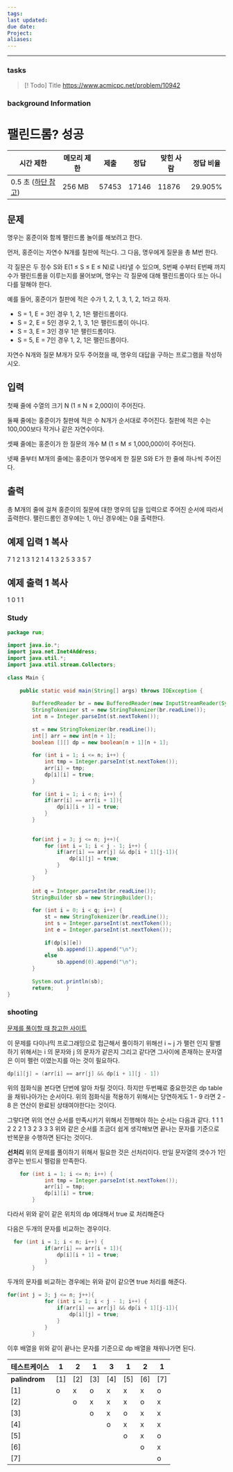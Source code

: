 ```yaml
---
tags: 
last updated: 
due date: 
Project: 
aliases:
---
```

--- 
### tasks

> [! Todo] Title
> https://www.acmicpc.net/problem/10942

### background Information
# 팰린드롬? 성공

|시간 제한|메모리 제한|제출|정답|맞힌 사람|정답 비율|
|---|---|---|---|---|---|
|0.5 초 ([하단 참고](https://www.acmicpc.net/problem/10942#))|256 MB|57453|17146|11876|29.905%|

## 문제

명우는 홍준이와 함께 팰린드롬 놀이를 해보려고 한다.

먼저, 홍준이는 자연수 N개를 칠판에 적는다. 그 다음, 명우에게 질문을 총 M번 한다.

각 질문은 두 정수 S와 E(1 ≤ S ≤ E ≤ N)로 나타낼 수 있으며, S번째 수부터 E번째 까지 수가 팰린드롬을 이루는지를 물어보며, 명우는 각 질문에 대해 팰린드롬이다 또는 아니다를 말해야 한다.

예를 들어, 홍준이가 칠판에 적은 수가 1, 2, 1, 3, 1, 2, 1라고 하자.

- S = 1, E = 3인 경우 1, 2, 1은 팰린드롬이다.
- S = 2, E = 5인 경우 2, 1, 3, 1은 팰린드롬이 아니다.
- S = 3, E = 3인 경우 1은 팰린드롬이다.
- S = 5, E = 7인 경우 1, 2, 1은 팰린드롬이다.

자연수 N개와 질문 M개가 모두 주어졌을 때, 명우의 대답을 구하는 프로그램을 작성하시오.

## 입력

첫째 줄에 수열의 크기 N (1 ≤ N ≤ 2,000)이 주어진다.

둘째 줄에는 홍준이가 칠판에 적은 수 N개가 순서대로 주어진다. 칠판에 적은 수는 100,000보다 작거나 같은 자연수이다.

셋째 줄에는 홍준이가 한 질문의 개수 M (1 ≤ M ≤ 1,000,000)이 주어진다.

넷째 줄부터 M개의 줄에는 홍준이가 명우에게 한 질문 S와 E가 한 줄에 하나씩 주어진다.

## 출력

총 M개의 줄에 걸쳐 홍준이의 질문에 대한 명우의 답을 입력으로 주어진 순서에 따라서 출력한다. 팰린드롬인 경우에는 1, 아닌 경우에는 0을 출력한다.

## 예제 입력 1 복사

7
1 2 1 3 1 2 1
4
1 3
2 5
3 3
5 7

## 예제 출력 1 복사

1
0
1
1



### Study

```java
package run;  
  
import java.io.*;  
import java.net.Inet4Address;  
import java.util.*;  
import java.util.stream.Collectors;  
  
class Main {  
  
    public static void main(String[] args) throws IOException {  
  
        BufferedReader br = new BufferedReader(new InputStreamReader(System.in));  
        StringTokenizer st = new StringTokenizer(br.readLine());  
        int n = Integer.parseInt(st.nextToken());  
  
        st = new StringTokenizer(br.readLine());  
        int[] arr = new int[n + 1];  
        boolean [][] dp = new boolean[n + 1][n + 1];  
  
        for (int i = 1; i <= n; i++) {  
            int tmp = Integer.parseInt(st.nextToken());  
            arr[i] = tmp;  
            dp[i][i] = true;  
        }  
  
        for (int i = 1; i < n; i++) {  
            if(arr[i] == arr[i + 1]){  
                dp[i][i + 1] = true;  
            }  
        }  
  
  
        for(int j = 3; j <= n; j++){  
            for (int i = 1; i < j - 1; i++) {  
                if(arr[i] == arr[j] && dp[i + 1][j-1]){  
                    dp[i][j] = true;  
                }  
            }  
        }  
  
        int q = Integer.parseInt(br.readLine());  
        StringBuilder sb = new StringBuilder();  
  
        for (int i = 0; i < q; i++) {  
            st = new StringTokenizer(br.readLine());  
            int s = Integer.parseInt(st.nextToken());  
            int e = Integer.parseInt(st.nextToken());  
  
            if(dp[s][e])  
                sb.append(1).append("\n");  
            else                
	            sb.append(0).append("\n");  
        }  
  
        System.out.println(sb);  
        return;    }  
}

```

### shooting
[문제를 풀이할 때 참고한 사이트](https://hidelookit.tistory.com/185)

이 문제를 다이나믹 프로그래밍으로 접근해서 풀이하기 위해선 i ~ j 가 팰런 인지 팔별하기 위해서는 i 의 문자와 j 의 문자가 같은지 그리고 같다면 그사이에 존재하는 문자열은 이미 펠런 이였는지를 아는 것이 필요하다.

```java
dp[i][j] = (arr[i] == arr[j] && dp[i + 1][j - 1])
```

위의 점화식을 본다면 단번에 알아 차릴 것이다. 
하지만 두번째로 중요한것은 dp table 을 채워나아가는 순서이다.
위의 점화식을 적용하기 위해서는 당연하게도 1 - 9 라면 2 - 8 은 연산이 완료된 상태여야한다는 것이다.

그렇다면 위의 연산 순서를 만족시키기 위해서 진행해야 하는 순서는 다음과 같다.
1 1
1 2
2 2
1 3
2 3
3 3
위와 같은 순서를 조금더 쉽게 생각해보면 끝나는 문자를 기준으로 반복문을 수행하면 된다는 것이다.

**선처리**
위의 문제를 풀이하기 위해서 필요한 것은 선처리이다. 
만일 문자열의 갯수가 1인 경우는 반드시 펠럼을 만족한다. 

```java
    for (int i = 1; i <= n; i++) {  
            int tmp = Integer.parseInt(st.nextToken());  
            arr[i] = tmp;  
            dp[i][i] = true;  
        }  

```

다라서 위와 같이 같은 위치의 dp 에대해서 true 로 처리해준다

다음은 두개의 문자를 비교하는 경우이다.

```java
  for (int i = 1; i < n; i++) {  
            if(arr[i] == arr[i + 1]){  
                dp[i][i + 1] = true;  
            }  
        }  
```

두개의 문자를 비교하는 경우에는 위와 같이 같으면 true 처리를 해준다.
```java
for(int j = 3; j <= n; j++){  
            for (int i = 1; i < j - 1; i++) {  
                if(arr[i] == arr[j] && dp[i + 1][j-1]){  
                    dp[i][j] = true;  
                }  
            }  
        }  
```

이후 배열을 위와 같이 끝나는 문자를 기준으로 dp 배열을 채워나가면 된다.

|테스트케이스|1|2|1|3|1|2|1|
|---|---|---|---|---|---|---|---|
|**palindrom**|[1]|[2]|[3]|[4]|[5]|[6]|[7]|
|[1]|o|x|o|x|x|x|o|
|[2]||o|x|x|x|o|x|
|[3]|||o|x|o|x|x|
|[4]||||o|x|x|x|
|[5]|||||o|x|o|
|[6]||||||o|x|
|[7]|||||||o|